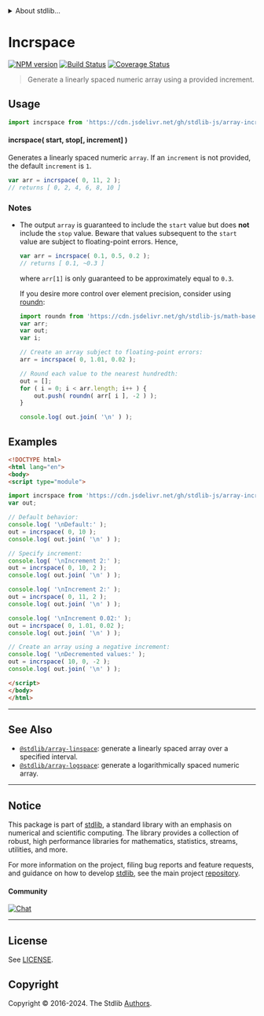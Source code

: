 <!--

@license Apache-2.0

Copyright (c) 2018 The Stdlib Authors.

Licensed under the Apache License, Version 2.0 (the "License");
you may not use this file except in compliance with the License.
You may obtain a copy of the License at

   http://www.apache.org/licenses/LICENSE-2.0

Unless required by applicable law or agreed to in writing, software
distributed under the License is distributed on an "AS IS" BASIS,
WITHOUT WARRANTIES OR CONDITIONS OF ANY KIND, either express or implied.
See the License for the specific language governing permissions and
limitations under the License.

-->


<details>
  <summary>
    About stdlib...
  </summary>
  <p>We believe in a future in which the web is a preferred environment for numerical computation. To help realize this future, we've built stdlib. stdlib is a standard library, with an emphasis on numerical and scientific computation, written in JavaScript (and C) for execution in browsers and in Node.js.</p>
  <p>The library is fully decomposable, being architected in such a way that you can swap out and mix and match APIs and functionality to cater to your exact preferences and use cases.</p>
  <p>When you use stdlib, you can be absolutely certain that you are using the most thorough, rigorous, well-written, studied, documented, tested, measured, and high-quality code out there.</p>
  <p>To join us in bringing numerical computing to the web, get started by checking us out on <a href="https://github.com/stdlib-js/stdlib">GitHub</a>, and please consider <a href="https://opencollective.com/stdlib">financially supporting stdlib</a>. We greatly appreciate your continued support!</p>
</details>

# Incrspace

[![NPM version][npm-image]][npm-url] [![Build Status][test-image]][test-url] [![Coverage Status][coverage-image]][coverage-url] <!-- [![dependencies][dependencies-image]][dependencies-url] -->

> Generate a linearly spaced numeric array using a provided increment.



<section class="usage">

## Usage

```javascript
import incrspace from 'https://cdn.jsdelivr.net/gh/stdlib-js/array-incrspace@v0.2.1-esm/index.mjs';
```

#### incrspace( start, stop\[, increment] )

Generates a linearly spaced numeric `array`. If an `increment` is not provided, the default `increment` is `1`.

```javascript
var arr = incrspace( 0, 11, 2 );
// returns [ 0, 2, 4, 6, 8, 10 ]
```

</section>

<!-- /.usage -->

<section class="notes">

### Notes

-   The output `array` is guaranteed to include the `start` value but does **not** include the `stop` value. Beware that values subsequent to the `start` value are subject to floating-point errors. Hence,

    ```javascript
    var arr = incrspace( 0.1, 0.5, 0.2 );
    // returns [ 0.1, ~0.3 ]
    ```

    where `arr[1]` is only guaranteed to be approximately equal to `0.3`.

    If you desire more control over element precision, consider using [roundn][@stdlib/math/base/special/roundn]:

    ```javascript
    import roundn from 'https://cdn.jsdelivr.net/gh/stdlib-js/math-base-special-roundn@esm/index.mjs';
    var arr;
    var out;
    var i;

    // Create an array subject to floating-point errors:
    arr = incrspace( 0, 1.01, 0.02 );

    // Round each value to the nearest hundredth:
    out = [];
    for ( i = 0; i < arr.length; i++ ) {
        out.push( roundn( arr[ i ], -2 ) );
    }

    console.log( out.join( '\n' ) );
    ```

</section>

<!-- /.notes -->

<section class="examples">

## Examples

<!-- eslint no-undef: "error" -->

```html
<!DOCTYPE html>
<html lang="en">
<body>
<script type="module">

import incrspace from 'https://cdn.jsdelivr.net/gh/stdlib-js/array-incrspace@v0.2.1-esm/index.mjs';
var out;

// Default behavior:
console.log( '\nDefault:' );
out = incrspace( 0, 10 );
console.log( out.join( '\n' ) );

// Specify increment:
console.log( '\nIncrement 2:' );
out = incrspace( 0, 10, 2 );
console.log( out.join( '\n' ) );

console.log( '\nIncrement 2:' );
out = incrspace( 0, 11, 2 );
console.log( out.join( '\n' ) );

console.log( '\nIncrement 0.02:' );
out = incrspace( 0, 1.01, 0.02 );
console.log( out.join( '\n' ) );

// Create an array using a negative increment:
console.log( '\nDecremented values:' );
out = incrspace( 10, 0, -2 );
console.log( out.join( '\n' ) );

</script>
</body>
</html>
```

</section>

<!-- /.examples -->

<!-- Section for related `stdlib` packages. Do not manually edit this section, as it is automatically populated. -->

<section class="related">

* * *

## See Also

-   <span class="package-name">[`@stdlib/array-linspace`][@stdlib/array/linspace]</span><span class="delimiter">: </span><span class="description">generate a linearly spaced array over a specified interval.</span>
-   <span class="package-name">[`@stdlib/array-logspace`][@stdlib/array/logspace]</span><span class="delimiter">: </span><span class="description">generate a logarithmically spaced numeric array.</span>

</section>

<!-- /.related -->

<!-- Section for all links. Make sure to keep an empty line after the `section` element and another before the `/section` close. -->


<section class="main-repo" >

* * *

## Notice

This package is part of [stdlib][stdlib], a standard library with an emphasis on numerical and scientific computing. The library provides a collection of robust, high performance libraries for mathematics, statistics, streams, utilities, and more.

For more information on the project, filing bug reports and feature requests, and guidance on how to develop [stdlib][stdlib], see the main project [repository][stdlib].

#### Community

[![Chat][chat-image]][chat-url]

---

## License

See [LICENSE][stdlib-license].


## Copyright

Copyright &copy; 2016-2024. The Stdlib [Authors][stdlib-authors].

</section>

<!-- /.stdlib -->

<!-- Section for all links. Make sure to keep an empty line after the `section` element and another before the `/section` close. -->

<section class="links">

[npm-image]: http://img.shields.io/npm/v/@stdlib/array-incrspace.svg
[npm-url]: https://npmjs.org/package/@stdlib/array-incrspace

[test-image]: https://github.com/stdlib-js/array-incrspace/actions/workflows/test.yml/badge.svg?branch=v0.2.1
[test-url]: https://github.com/stdlib-js/array-incrspace/actions/workflows/test.yml?query=branch:v0.2.1

[coverage-image]: https://img.shields.io/codecov/c/github/stdlib-js/array-incrspace/main.svg
[coverage-url]: https://codecov.io/github/stdlib-js/array-incrspace?branch=main

<!--

[dependencies-image]: https://img.shields.io/david/stdlib-js/array-incrspace.svg
[dependencies-url]: https://david-dm.org/stdlib-js/array-incrspace/main

-->

[chat-image]: https://img.shields.io/gitter/room/stdlib-js/stdlib.svg
[chat-url]: https://app.gitter.im/#/room/#stdlib-js_stdlib:gitter.im

[stdlib]: https://github.com/stdlib-js/stdlib

[stdlib-authors]: https://github.com/stdlib-js/stdlib/graphs/contributors

[umd]: https://github.com/umdjs/umd
[es-module]: https://developer.mozilla.org/en-US/docs/Web/JavaScript/Guide/Modules

[deno-url]: https://github.com/stdlib-js/array-incrspace/tree/deno
[deno-readme]: https://github.com/stdlib-js/array-incrspace/blob/deno/README.md
[umd-url]: https://github.com/stdlib-js/array-incrspace/tree/umd
[umd-readme]: https://github.com/stdlib-js/array-incrspace/blob/umd/README.md
[esm-url]: https://github.com/stdlib-js/array-incrspace/tree/esm
[esm-readme]: https://github.com/stdlib-js/array-incrspace/blob/esm/README.md
[branches-url]: https://github.com/stdlib-js/array-incrspace/blob/main/branches.md

[stdlib-license]: https://raw.githubusercontent.com/stdlib-js/array-incrspace/main/LICENSE

[@stdlib/math/base/special/roundn]: https://github.com/stdlib-js/math-base-special-roundn/tree/esm

<!-- <related-links> -->

[@stdlib/array/linspace]: https://github.com/stdlib-js/array-linspace/tree/esm

[@stdlib/array/logspace]: https://github.com/stdlib-js/array-logspace/tree/esm

<!-- </related-links> -->

</section>

<!-- /.links -->
